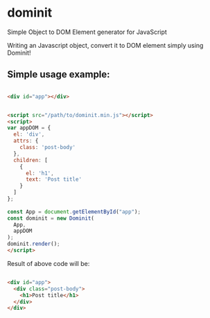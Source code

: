 # dominit
Simple Object to DOM Element generator for JavaScript

Writing an Javascript object, convert it to DOM element simply using Dominit!

## Simple usage example:

```html

<div id="app"></div>


<script src="/path/to/dominit.min.js"></script>
<script>
var appDOM = {
  el: 'div',
  attrs: {
    class: 'post-body'
  },
  children: [
    {
      el: 'h1',
      text: 'Post title'
    }
  ]
};
  
const App = document.getElementById("app");
const dominit = new Dominit(
  App,
  appDOM
);
dominit.render();
</script>
```

Result of above code will be:
```html

<div id="app">
  <div class="post-body">
    <h1>Post title</h1>
  </div>
</div>
```





